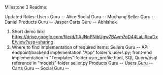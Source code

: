 Milestone 3 Readme:

Updated Roles:
  Users Guru -- Alice
  Social Guru -- Muchang
  Seller Guru -- Daniel
  Products Guru -- Jasper
  Carts Guru -- Abhishek

1. Short demo link: https://drive.google.com/file/d/1lAJNnPNibUgw7BAvm7oD44LaLiRcaDxE/view?usp=sharing 
2. Where to find implementation of required items:
    Sellers Guru -- API endpoint/backend implementation "App" folder's users.py; front-end implementation in "Templates" folder user_profile.html, SQL Query/psql reference in "models" folder seller.py
    Products Guru -- 
    Users Guru -- 
    Carts Guru -- 
    Social Guru -- 
